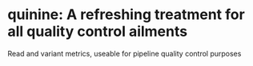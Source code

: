 # quinine: A refreshing treatment for all quality control ailments

Read and variant metrics, useable for pipeline quality control purposes
